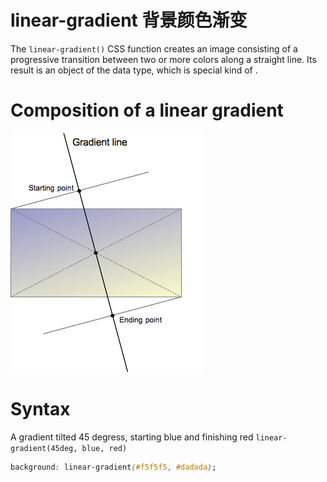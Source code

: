 # linear-gradient 背景颜色渐变
The `linear-gradient()` CSS function creates an image consisting of a progressive transition between two or more colors along a straight line. Its result is an object of the *<gradient>* data type, which is special kind of *<image>*.

# Composition of a linear gradient
![img](./../img/linear-gradient.png)

# Syntax
A gradient tilted 45 degress, starting blue and finishing red
`linear-gradient(45deg, blue, red)`

```css
background: linear-gradient(#f5f5f5, #dadada);
```
